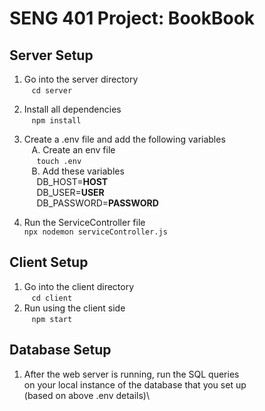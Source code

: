 # SENG 401 Project: BookBook

## Server Setup

1. Go into the server directory\
   &nbsp;&nbsp;&nbsp;`cd server`
2. Install all dependencies\
   &nbsp;&nbsp;&nbsp;`npm install`
3. Create a .env file and add the following variables\
   &nbsp;&nbsp;&nbsp;A. Create an env file\
    &nbsp;&nbsp;&nbsp;&nbsp;&nbsp;`touch .env`\
    &nbsp;&nbsp;&nbsp;B. Add these variables\
   &nbsp;&nbsp;&nbsp;&nbsp;&nbsp;DB_HOST=**HOST**\
   &nbsp;&nbsp;&nbsp;&nbsp;&nbsp;DB_USER=**USER**\
   &nbsp;&nbsp;&nbsp;&nbsp;&nbsp;DB_PASSWORD=**PASSWORD**

4. Run the ServiceController file\
   `npx nodemon serviceController.js`

## Client Setup

1. Go into the client directory\
   &nbsp;&nbsp;&nbsp;`cd client`
2. Run using the client side\
   &nbsp;&nbsp;&nbsp;`npm start`


## Database Setup 

1. After the web server is running, run the SQL queries\
   on your local instance of the database that you set up\
   (based on above .env details)\
